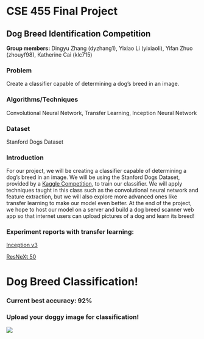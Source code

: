 # CSE 455 Final Project

## Dog Breed Identification Competition

**Group members:** Dingyu Zhang (dyzhang1), Yixiao Li (yixiaoli), Yifan Zhuo (zhouyf98), Katherine Cai (klc715)

### Problem

Create a classifier capable of determining a dog’s breed in an image. 

### Algorithms/Techniques

Convolutional Neural Network, Transfer Learning, Inception Neural Network

### Dataset 

Stanford Dogs Dataset

### Introduction

For our project, we will be creating a classifier capable of determining a dog’s breed in an image. We will be using the Stanford Dogs Dataset, provided by a [Kaggle Competition](https://www.kaggle.com/c/dog-breed-identification), to train our classifier. We will apply techniques taught in this class such as the convolutional neural network and feature extraction, but we will also explore more advanced ones like transfer learning to make our model even better. At the end of the project, we hope to host our model on a server and build a dog breed scanner web app so that internet users can upload pictures of a dog and learn its breed!

### Experiment reports with transfer learning:

[Inception v3](https://drive.google.com/file/d/1JxwztvF40rz28CJtgqwm3e70j2AsNFPk/view?usp=sharing)

[ResNeXt 50](https://drive.google.com/file/d/1HjYX76gJkZx6YWPcRGKdt_OHCVDaWEBA/view?usp=sharing)


# Dog Breed Classification!
### Current best accuracy: 92%

### Upload your doggy image for classification!
![](images/bio-photo.jpg)
